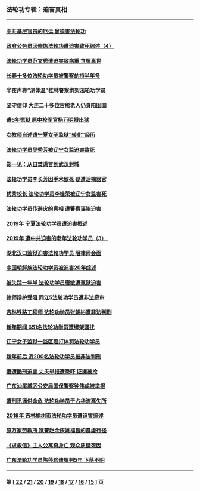 ### 法轮功专辑：迫害真相
---
#### [中共基层官员的厄运 曾迫害法轮功](../../pages/nf4379/n11883678.md) 
#### [政府公务员因修炼法轮功遭迫害致死综述（4）](../../pages/nf4379/n11689892.md) 
#### [法轮功学员范文秀遭迫害致病重 含冤离世](../../pages/nf4379/n11873180.md) 
#### [长春十多位法轮功学员被警察劫持半年多](../../pages/nf4379/n11881030.md) 
#### [半夜声称“测体温”桂林警察绑架法轮功学员](../../pages/nf4379/n11880716.md) 
#### [坚守信仰 大连二十多位古稀老人仍身陷囹圄](../../pages/nf4379/n11877671.md) 
#### [遭6年冤狱 原中校军官杨万明将出狱](../../pages/nf4379/n11877210.md) 
#### [女教师自述遭宁夏女子监狱“转化”经历](../../pages/nf4379/n11878007.md) 
#### [法轮功学员吴秀芳被辽宁女监迫害致死](../../pages/nf4379/n11875239.md) 
#### [郑一见：从自焚谎言到武汉封城](../../pages/nf4379/n11875621.md) 
#### [法轮功学员李长芳因手术致死 疑遭活摘器官](../../pages/nf4379/n11873496.md) 
#### [优秀校长 法轮功学员李桂荣被辽宁女监害死](../../pages/nf4379/n11873018.md) 
#### [法轮功学员传避灾的真相 遭警察诬陷迫害](../../pages/nf4379/n11869217.md) 
#### [2019年 宁夏法轮功学员遭迫害概述](../../pages/nf4379/n11858807.md) 
#### [2019年 遭中共迫害的老年法轮功学员（3） ](../../pages/nf4379/n11830056.md) 
#### [湖北汉口监狱迫害法轮功学员 阻律师会面](../../pages/nf4379/n11866766.md) 
#### [中国朝鲜族法轮功学员被迫害20年综述](../../pages/nf4379/n11846618.md) 
#### [被失踪一年半 法轮功学员唐敏遭冤狱迫害](../../pages/nf4379/n11863707.md) 
#### [律师辩护受阻 同江5法轮功学员遭非法庭审](../../pages/nf4379/n11864109.md) 
#### [吉林铁路工程师 法轮功学员张朝彬遭非法判刑](../../pages/nf4379/n11863405.md) 
#### [新年期间 651名法轮功学员遭绑架骚扰](../../pages/nf4379/n11860941.md) 
#### [辽宁女子监狱一监区殴打体罚法轮功学员](../../pages/nf4379/n11856276.md) 
#### [新年前后 近200名法轮功学员被非法判刑](../../pages/nf4379/n11855720.md) 
#### [妻遭酷刑迫害 丈夫举报遭恐吓 证据被抢](../../pages/nf4379/n11858478.md) 
#### [广东汕尾城区公安局国保警察钟伟成被举报](../../pages/nf4379/n11854172.md) 
#### [遭刑讯逼供命危 法轮功学员于占华流离失所](../../pages/nf4379/n11853979.md) 
#### [2019年 吉林榆树市法轮功学员遭迫害综述](../../pages/nf4379/n11849574.md) 
#### [原万家劳教所 狱警赵余庆姚福昌的暴虐行径](../../pages/nf4379/n11844582.md) 
#### [《求救信》主人公离奇身亡 观众质疑死因](../../pages/nf4379/n11845215.md) 
#### [广东法轮功学员陈萍珍遭冤判5年 下落不明](../../pages/nf4379/n11844088.md) 

---
#### 第 [ [22](./22.md) / [21](./21.md) / [20](./20.md) / [19](./19.md) / [18](./18.md) / [17](./17.md) / [16](./16.md) / [15](./15.md) ] 页
